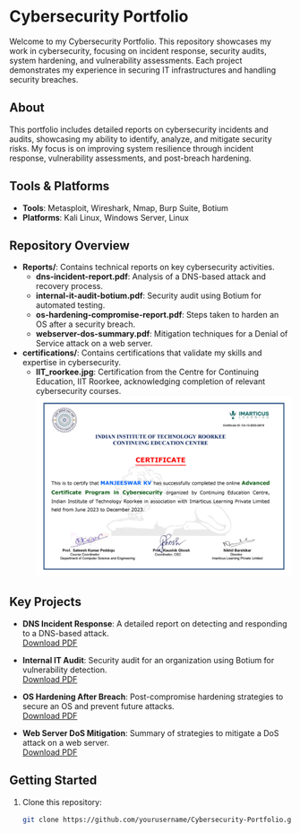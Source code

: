 # Cybersecurity Portfolio

Welcome to my Cybersecurity Portfolio. This repository showcases my work in cybersecurity, focusing on incident response, security audits, system hardening, and vulnerability assessments. Each project demonstrates my experience in securing IT infrastructures and handling security breaches.

## About

This portfolio includes detailed reports on cybersecurity incidents and audits, showcasing my ability to identify, analyze, and mitigate security risks. My focus is on improving system resilience through incident response, vulnerability assessments, and post-breach hardening.

## Tools & Platforms

- **Tools**: Metasploit, Wireshark, Nmap, Burp Suite, Botium
- **Platforms**: Kali Linux, Windows Server, Linux

## Repository Overview

- **Reports/**: Contains technical reports on key cybersecurity activities.
  - **dns-incident-report.pdf**: Analysis of a DNS-based attack and recovery process.
  - **internal-it-audit-botium.pdf**: Security audit using Botium for automated testing.
  - **os-hardening-compromise-report.pdf**: Steps taken to harden an OS after a security breach.
  - **webserver-dos-summary.pdf**: Mitigation techniques for a Denial of Service attack on a web server.
- **certifications/**: Contains certifications that validate my skills and expertise in cybersecurity.
  - **IIT_roorkee.jpg**: Certification from the Centre for Continuing Education, IIT Roorkee, acknowledging completion of relevant cybersecurity courses.  
    ![Certification](certifications/IIT_roorkee.jpg)

## Key Projects

- **DNS Incident Response**: A detailed report on detecting and responding to a DNS-based attack.  
  [Download PDF](Reports/dns-incident-report.pdf)

- **Internal IT Audit**: Security audit for an organization using Botium for vulnerability detection.  
  [Download PDF](Reports/internal-it-audit-botium.pdf)

- **OS Hardening After Breach**: Post-compromise hardening strategies to secure an OS and prevent future attacks.  
  [Download PDF](Reports/os-hardening-compromise-report.pdf)

- **Web Server DoS Mitigation**: Summary of strategies to mitigate a DoS attack on a web server.  
  [Download PDF](Reports/webserver-dos-summary.pdf)

## Getting Started

1. Clone this repository:
   ```bash
   git clone https://github.com/yourusername/Cybersecurity-Portfolio.git
